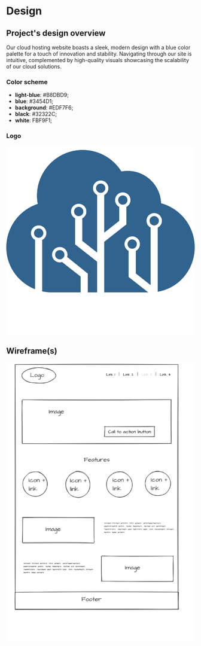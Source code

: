 # Design

## Project's design overview

Our cloud hosting website boasts a sleek, modern design with a blue color
palette for a touch of innovation and stability. Navigating through our site is
intuitive, complemented by high-quality visuals showcasing the scalability of
our cloud solutions.

### Color scheme

- **light-blue**: #B8DBD9;
- **blue**: #3454D1;
- **background**: #EDF7F6;
- **black**: #32322C;
- **white**: FBF9F1;

### Logo

![Logo](/public/img/logo.svg)

## Wireframe(s)

![Wireframe](/public/img/wireframe.png)
